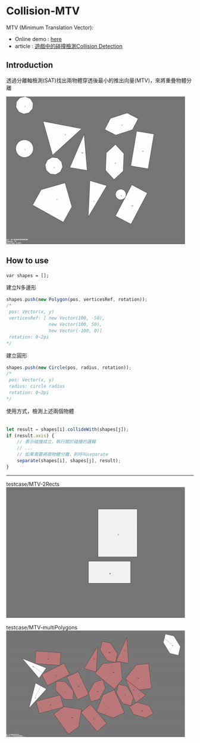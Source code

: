 # Collision-MTV
MTV (Minimum Translation Vector):
- Online demo : [here](https://davidhsu666.com/downloads/Collision-MTV/demo/)
- article : [遊戲中的碰撞檢測Collision Detection](http://davidhsu666.com/archives/gamecollisiondetection/)


## Introduction

透過分離軸檢測(SAT)找出兩物體穿透後最小的推出向量(MTV)，來將重疊物體分離

![AllText](example3.gif)

## How to use

`var shapes = [];`

建立N多邊形
```js
shapes.push(new Polygon(pos, verticesRef, rotation));
/*
 pos: Vector(x, y)
 verticesRef: [ new Vector(100, -50),
                new Vector(100, 50),
                new Vector(-100, 0)]
 rotation: 0~2pi
*/
```

建立圓形
```js
shapes.push(new Circle(pos, radius, rotation));
/*
 pos: Vector(x, y)
 radius: circle radius
 rotation: 0~2pi
*/
```

使用方式，檢測上述兩個物體

```js

let result = shapes[i].collideWith(shapes[j]);
if (result.axis) {
    // 表示碰撞成立，執行關於碰撞的邏輯
    // ...
    // 如果需要將兩物體分離，則呼叫separate
    separate(shapes[i], shapes[j], result);
}
```

---


testcase/MTV-2Rects
![AllText](example1.gif)

testcase/MTV-multiPolygons
![AllText](example2.gif)
